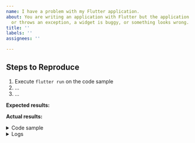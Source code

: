```yaml
---
name: I have a problem with my Flutter application.
about: You are writing an application with Flutter but the application is crashing
  or throws an exception, a widget is buggy, or something looks wrong.
title: ''
labels: ''
assignees: ''

---
```


<!-- Thank you for using Flutter!

     If you are looking for support, please check out our documentation
     or consider asking a question on Stack Overflow:
      * https://flutter.dev/
      * https://api.flutter.dev/
      * https://stackoverflow.com/questions/tagged/flutter?sort=frequent

     If you have found a bug or if our documentation doesn't have an answer
     to what you're looking for, then fill out the template below. Please read
     our guide to filing a bug first: https://flutter.dev/docs/resources/bug-reports
-->

## Steps to Reproduce

<!-- Please include full steps to reproduce so that we can reproduce the problem. -->

1. Execute `flutter run` on the code sample <!-- (see "Code sample" section below) -->
2. ... <!-- describe steps to demonstrate bug -->
3. ... <!-- for example "Tap on X and see a crash" -->

**Expected results:** <!-- what did you want to see? -->

**Actual results:** <!-- what did you see? -->

<details>
<summary>Code sample</summary>

<!--
      Please create a minimal reproducible sample that shows the problem
      and attach it below between the lines with the backticks.

      To create it you can use `flutter create bug` command and update the `main.dart` file.

      Alternatively, you can use https://dartpad.dev/
      which is capable of creating and running small Flutter apps.

      Without this we will unlikely be able to progress on the issue, and because of that
      we regretfully will have to close it.
-->

```dart
```

</details>

<details>
  <summary>Logs</summary>

<!--
      Run your application with `flutter run --verbose` and attach all the
      log output below between the lines with the backticks. If there is an
      exception, please see if the error message includes enough information
      to explain how to solve the issue. If there is a crash, please include
      the entirety of the crash log including the backtrace.
-->

```
```

<!--
     Run `flutter analyze` and attach any output of that command below.
     If there are any analysis errors, try resolving them before filing this issue.
-->

```
```

<!-- Finally, paste the output of running `flutter doctor -v` here. -->

```
```

</details>


<!--
      Consider also attaching screenshots and/or videos to better
      illustrate the issue.

      You can upload them directly on GitHub.
      Beware that video file size is limited to 10MB.
-->